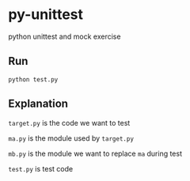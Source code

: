 # py-unittest
python unittest and mock exercise

## Run
```shell
python test.py
```

## Explanation
`target.py` is the code we want to test

`ma.py` is the module used by `target.py`

`mb.py` is the module we want to replace `ma` during test

`test.py` is test code
